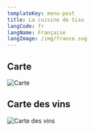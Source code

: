```yaml
---
templateKey: menu-post
title: La cuisine de Sisu
langCode: fr
langName: Française
langImage: /img/france.svg
---
```

## Carte

![Carte](/img/menu.png)

## Carte des vins

![Carte des vins](/img/menu.png)